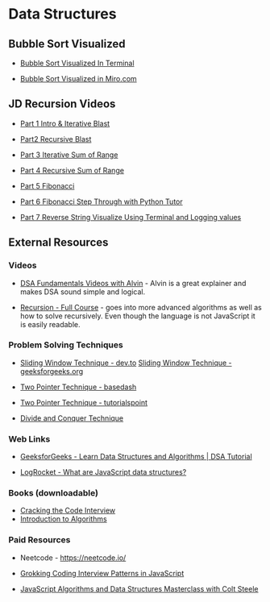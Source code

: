 # Data Structures

## Bubble Sort Visualized

- [Bubble Sort Visualized In Terminal](https://drive.google.com/file/d/1PkwuxZNyO9_tKpWpvgvYoVGDTBVwTseW/view?usp=share_link)

- [Bubble Sort Visualized in Miro.com](https://drive.google.com/file/d/18InUsFPHoRSzEoFKckhqkscKDwq0T9fs/view?usp=sharing)

## JD Recursion Videos

- [Part 1 Intro & Iterative Blast](https://drive.google.com/file/d/1zRpCqpqaoB5nepvszT3ehlHtoPbnAJXc/view?usp=sharing)

- [Part2 Recursive Blast](https://drive.google.com/file/d/19m2fogPrLcVXY7Nfdu4ONp9pZtm-BkL8/view?usp=sharing)

- [Part 3 Iterative Sum of Range](https://drive.google.com/file/d/1HBgxic3TlExvPazHUHGGLNTPsOQwnTD4/view?usp=sharing)

- [Part 4 Recursive Sum of Range](https://drive.google.com/file/d/15V-iVJGzsKw_IcCkuEHQthBOVKrPnknz/view?usp=sharing)

- [Part 5 Fibonacci](https://drive.google.com/file/d/13kjt2j8NF7V8BvX9vztvWt_IAT1EtVqB/view?usp=sharing)

- [Part 6 Fibonacci Step Through with Python Tutor](https://drive.google.com/file/d/1Zt0tBzmBOFa-BSAtb1dMxMUWHVExinN-/view?usp=sharing)

- [Part 7 Reverse String Visualize Using Terminal and Logging values](https://drive.google.com/file/d/1EleQEQ_Rjf3rDZpMcRQCPrnvx3OmMsV1/view?usp=sharing)

## External Resources

### Videos

- [DSA Fundamentals Videos with Alvin](https://www.youtube.com/playlist?list=PLxQ8cCJ6LyOZHhAjIYrEFWcfYdyJl5VYf) - Alvin is a great explainer and makes DSA sound simple and logical.

- [Recursion - Full Course](https://www.youtube.com/watch?v=IJDJ0kBx2LM&list=PLo_rV1nU1M_K-uwVfRpMNigH9xlFl2ePw&index=8&t=2953s) - goes into more advanced algorithms as well as how to solve recursively. Even though the language is not JavaScript it is easily readable.

### Problem Solving Techniques

- [Sliding Window Technique - dev.to](https://dev.to/sanukhandev/the-sliding-window-technique-a-powerful-algorithm-for-javascript-developers-3nfm)
  [Sliding Window Technique - geeksforgeeks.org](https://www.geeksforgeeks.org/window-sliding-technique/)
- [Two Pointer Technique - basedash](https://www.basedash.com/blog/the-two-pointers-technique-in-javascript)
- [Two Pointer Technique - tutorialspoint](https://www.tutorialspoint.com/javascript-program-for-two-pointers-technique)

- [Divide and Conquer Technique](https://www.geeksforgeeks.org/introduction-to-divide-and-conquer-algorithm-data-structure-and-algorithm-tutorials/)

### Web Links

- [GeeksforGeeks - Learn Data Structures and Algorithms | DSA Tutorial](https://www.geeksforgeeks.org/learn-data-structures-and-algorithms-dsa-tutorial/?utm_source=Website&utm_medium=Landing+Page+Click&utm_campaign=DSA+Page+Tracker&utm_id=DSA-Page-Tracker&utm_term=DSA+Page+Promo&utm_content=Course+Page)

- [LogRocket - What are JavaScript data structures?](https://blog.logrocket.com/know-your-javascript-data-structures/)

### Books (downloadable)

- [Cracking the Code Interview](https://drive.google.com/file/d/1bHxx2S0k-8qemp3rucIbBj8fdtMa3cmK/view?usp=sharing)
- [Introduction to Algorithms](https://drive.google.com/file/d/1VYzedfAWPahLVLkfMgl9aSIXrgRd6yjI/view?usp=sharing)

### Paid Resources

- Neetcode - https://neetcode.io/

- [Grokking Coding Interview Patterns in JavaScript](https://www.educative.io/courses/grokking-coding-interview-patterns-javascript)

- [JavaScript Algorithms and Data Structures Masterclass with Colt Steele](https://www.udemy.com/course/s-algorithms-and-data-structures-masterclass/learn/lecture/11183942?start=180#overview)
